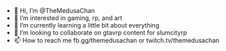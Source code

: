 - 👋 Hi, I’m @TheMedusaChan
- 👀 I’m interested in gaming, rp, and art
- 🌱 I’m currently learning a little bit about everything
- 💞️ I’m looking to collaborate on gtavrp content for slumcityrp
- 📫 How to reach me fb.gg/themedusachan or twitch.tv/themedusachan

<!---
TheMedusaChan/TheMedusaChan is a ✨ special ✨ repository because its `README.md` (this file) appears on your GitHub profile.
You can click the Preview link to take a look at your changes.
--->
